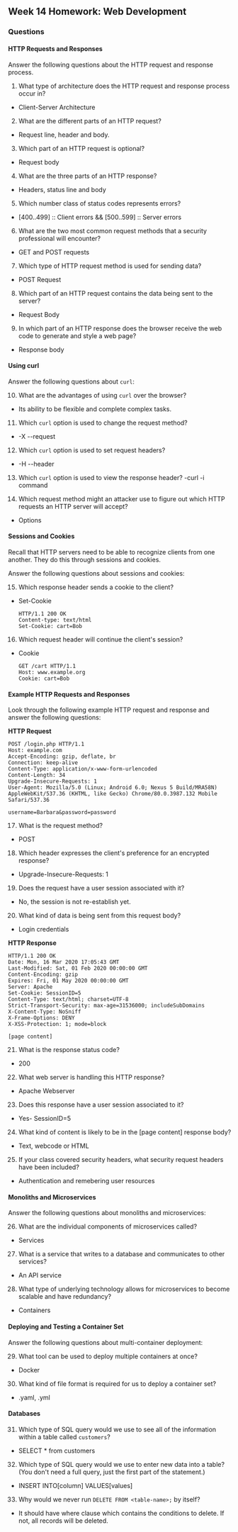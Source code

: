 ## Week 14 Homework: Web Development

### Questions 


#### HTTP Requests and Responses

Answer the following questions about the HTTP request and response process.

1. What type of architecture does the HTTP request and response process occur in?
- Client-Server Architecture

2. What are the different parts of an HTTP request? 
- Request line, header and body.

3. Which part of an HTTP request is optional?
- Request body

4. What are the three parts of an HTTP response?
- Headers, status line and body

5. Which number class of status codes represents errors?
- [400..499] :: Client errors && [500..599] :: Server errors
6. What are the two most common request methods that a security professional will encounter?
- GET and POST requests

7. Which type of HTTP request method is used for sending data?
- POST Request

8. Which part of an HTTP request contains the data being sent to the server?
- Request Body

9. In which part of an HTTP response does the browser receive the web code to generate and style a web page?
- Response body

#### Using curl

Answer the following questions about `curl`:

10. What are the advantages of using `curl` over the browser?
- Its ability to be flexible and complete complex tasks.

11. Which `curl` option is used to change the request method?
- -X --request

12. Which `curl` option is used to set request headers?
- -H --header

13. Which `curl` option is used to view the response header?
-curl -i command

14. Which request method might an attacker use to figure out which HTTP requests an HTTP server will accept?
- Options

#### Sessions and Cookies

Recall that HTTP servers need to be able to recognize clients from one another. They do this through sessions and cookies.

Answer the following questions about sessions and cookies:

15. Which response header sends a cookie to the client?
- Set-Cookie

    ```HTTP
    HTTP/1.1 200 OK
    Content-type: text/html
    Set-Cookie: cart=Bob
    ```

16. Which request header will continue the client's session?
- Cookie

    ```HTTP
    GET /cart HTTP/1.1
    Host: www.example.org
    Cookie: cart=Bob
    ```

#### Example HTTP Requests and Responses

Look through the following example HTTP request and response and answer the following questions:

**HTTP Request**

```HTTP
POST /login.php HTTP/1.1
Host: example.com
Accept-Encoding: gzip, deflate, br
Connection: keep-alive
Content-Type: application/x-www-form-urlencoded
Content-Length: 34
Upgrade-Insecure-Requests: 1
User-Agent: Mozilla/5.0 (Linux; Android 6.0; Nexus 5 Build/MRA58N) AppleWebKit/537.36 (KHTML, like Gecko) Chrome/80.0.3987.132 Mobile Safari/537.36

username=Barbara&password=password
```

17. What is the request method?
- POST

18. Which header expresses the client's preference for an encrypted response?
- Upgrade-Insecure-Requests: 1
19. Does the request have a user session associated with it?
- No, the session is not re-establish yet.
20. What kind of data is being sent from this request body?
- Login credentials

**HTTP Response**

```HTTP
HTTP/1.1 200 OK
Date: Mon, 16 Mar 2020 17:05:43 GMT
Last-Modified: Sat, 01 Feb 2020 00:00:00 GMT
Content-Encoding: gzip
Expires: Fri, 01 May 2020 00:00:00 GMT
Server: Apache
Set-Cookie: SessionID=5
Content-Type: text/html; charset=UTF-8
Strict-Transport-Security: max-age=31536000; includeSubDomains
X-Content-Type: NoSniff
X-Frame-Options: DENY
X-XSS-Protection: 1; mode=block

[page content]
```

21. What is the response status code?
- 200 

22. What web server is handling this HTTP response?
- Apache Webserver

23. Does this response have a user session associated to it?
- Yes- SessionID=5

24. What kind of content is likely to be in the [page content] response body?
- Text, webcode or HTML

25. If your class covered security headers, what security request headers have been included?
- Authentication and remebering user resources

#### Monoliths and Microservices

Answer the following questions about monoliths and microservices:

26. What are the individual components of microservices called?
- Services

27. What is a service that writes to a database and communicates to other services?
- An API service

28. What type of underlying technology allows for microservices to become scalable and have redundancy?
- Containers

#### Deploying and Testing a Container Set

Answer the following questions about multi-container deployment:

29. What tool can be used to deploy multiple containers at once?
- Docker

30. What kind of file format is required for us to deploy a container set?
- .yaml, .yml

#### Databases

31. Which type of SQL query would we use to see all of the information within a table called `customers`?
- SELECT * from customers

32. Which type of SQL query would we use to enter new data into a table? (You don't need a full query, just the first part of the statement.)
- INSERT INTO[column] VALUES[values]

33. Why would we never run `DELETE FROM <table-name>;` by itself?
- It should have where clause which contains the conditions to delete. If not, all records will be deleted.


